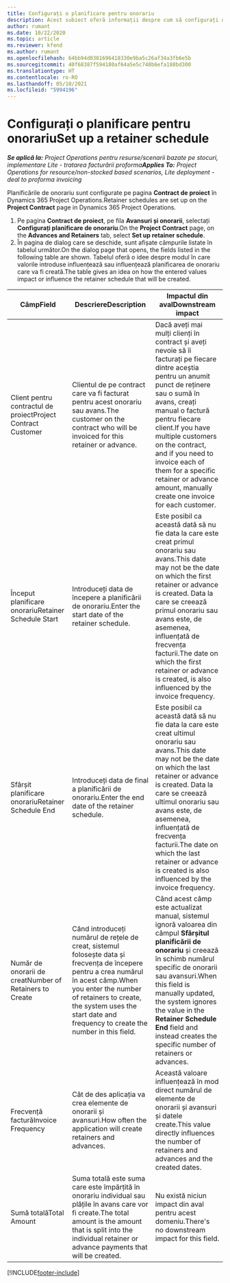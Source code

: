 ```yaml
---
title: Configurați o planificare pentru onorariu
description: Acest subiect oferă informații despre cum să configurați o planificare de onorariu în Project Operations.
author: rumant
ms.date: 10/22/2020
ms.topic: article
ms.reviewer: kfend
ms.author: rumant
ms.openlocfilehash: 64bb94d0381696418330e9ba5c26af34a3fb6e5b
ms.sourcegitcommit: 40f68387f594180af64a5e5c748b6efa188bd300
ms.translationtype: HT
ms.contentlocale: ro-RO
ms.lasthandoff: 05/10/2021
ms.locfileid: "5994196"
---
```

# <a name="set-up-a-retainer-schedule"></a><span data-ttu-id="0035a-103">Configurați o planificare pentru onorariu</span><span class="sxs-lookup"><span data-stu-id="0035a-103">Set up a retainer schedule</span></span>

<span data-ttu-id="0035a-104">_**Se aplică la:** Project Operations pentru resurse/scenarii bazate pe stocuri, implementare Lite - tratarea facturării proforma_</span><span class="sxs-lookup"><span data-stu-id="0035a-104">_**Applies To:** Project Operations for resource/non-stocked based scenarios, Lite deployment - deal to proforma invoicing_</span></span>

<span data-ttu-id="0035a-105">Planificările de onorariu sunt configurate pe pagina **Contract de proiect** în Dynamics 365 Project Operations.</span><span class="sxs-lookup"><span data-stu-id="0035a-105">Retainer schedules are set up on the **Project Contract** page in Dynamics 365 Project Operations.</span></span>

1. <span data-ttu-id="0035a-106">Pe pagina **Contract de proiect**, pe fila **Avansuri și onorarii**, selectați **Configurați planificare de onorariu**.</span><span class="sxs-lookup"><span data-stu-id="0035a-106">On the **Project Contract** page, on the **Advances and Retainers** tab, select **Set up retainer schedule**.</span></span>
2. <span data-ttu-id="0035a-107">În pagina de dialog care se deschide, sunt afișate câmpurile listate în tabelul următor.</span><span class="sxs-lookup"><span data-stu-id="0035a-107">On the dialog page that opens, the fields listed in the following table are shown.</span></span> <span data-ttu-id="0035a-108">Tabelul oferă o idee despre modul în care valorile introduse influențează sau influențează planificarea de onorariu care va fi creată.</span><span class="sxs-lookup"><span data-stu-id="0035a-108">The table gives an idea on how the entered values impact or influence the retainer schedule that will be created.</span></span>

| <span data-ttu-id="0035a-109">Câmp</span><span class="sxs-lookup"><span data-stu-id="0035a-109">Field</span></span> | <span data-ttu-id="0035a-110">Descriere</span><span class="sxs-lookup"><span data-stu-id="0035a-110">Description</span></span> | <span data-ttu-id="0035a-111">Impactul din aval</span><span class="sxs-lookup"><span data-stu-id="0035a-111">Downstream impact</span></span> |
| --- | --- | --- |
| <span data-ttu-id="0035a-112">Client pentru contractul de proiect</span><span class="sxs-lookup"><span data-stu-id="0035a-112">Project Contract Customer</span></span> | <span data-ttu-id="0035a-113">Clientul de pe contract care va fi facturat pentru acest onorariu sau avans.</span><span class="sxs-lookup"><span data-stu-id="0035a-113">The customer on the contract who will be invoiced for this retainer or advance.</span></span> | <span data-ttu-id="0035a-114">Dacă aveți mai mulți clienți în contract și aveți nevoie să îi facturați pe fiecare dintre aceștia pentru un anumit punct de reținere sau o sumă în avans, creați manual o factură pentru fiecare client.</span><span class="sxs-lookup"><span data-stu-id="0035a-114">If you have multiple customers on the contract, and if you need to invoice each of them for a specific retainer or advance amount, manually create one invoice for each customer.</span></span> |
| <span data-ttu-id="0035a-115">Început planificare onorariu</span><span class="sxs-lookup"><span data-stu-id="0035a-115">Retainer Schedule Start</span></span> | <span data-ttu-id="0035a-116">Introduceți data de începere a planificării de onorariu.</span><span class="sxs-lookup"><span data-stu-id="0035a-116">Enter the start date of the retainer schedule.</span></span> | <span data-ttu-id="0035a-117">Este posibil ca această dată să nu fie data la care este creat primul onorariu sau avans.</span><span class="sxs-lookup"><span data-stu-id="0035a-117">This date may not be the date on which the first retainer or advance is created.</span></span> <span data-ttu-id="0035a-118">Data la care se creează primul onorariu sau avans este, de asemenea, influențată de frecvența facturii.</span><span class="sxs-lookup"><span data-stu-id="0035a-118">The date on which the first retainer or advance is created, is also influenced by the invoice frequency.</span></span> |
| <span data-ttu-id="0035a-119">Sfârșit planificare onorariu</span><span class="sxs-lookup"><span data-stu-id="0035a-119">Retainer Schedule End</span></span> | <span data-ttu-id="0035a-120">Introduceți data de final a planificării de onorariu.</span><span class="sxs-lookup"><span data-stu-id="0035a-120">Enter the end date of the retainer schedule.</span></span> | <span data-ttu-id="0035a-121">Este posibil ca această dată să nu fie data la care este creat ultimul onorariu sau avans.</span><span class="sxs-lookup"><span data-stu-id="0035a-121">This date may not be the date on which the last retainer or advance is created.</span></span> <span data-ttu-id="0035a-122">Data la care se creează ultimul onorariu sau avans este, de asemenea, influențată de frecvența facturii.</span><span class="sxs-lookup"><span data-stu-id="0035a-122">The date on which the last retainer or advance is created is also influenced by the invoice frequency.</span></span> |
| <span data-ttu-id="0035a-123">Număr de onorarii de creat</span><span class="sxs-lookup"><span data-stu-id="0035a-123">Number of Retainers to Create</span></span> | <span data-ttu-id="0035a-124">Când introduceți numărul de rețele de creat, sistemul folosește data și frecvența de începere pentru a crea numărul în acest câmp.</span><span class="sxs-lookup"><span data-stu-id="0035a-124">When you enter the number of retainers to create, the system uses the start date and frequency to create the number in this field.</span></span> | <span data-ttu-id="0035a-125">Când acest câmp este actualizat manual, sistemul ignoră valoarea din câmpul **Sfârșitul planificării de onorariu** și creează în schimb numărul specific de onorarii sau avansuri.</span><span class="sxs-lookup"><span data-stu-id="0035a-125">When this field is manually updated, the system ignores the value in the **Retainer Schedule End** field and instead creates the specific number of retainers or advances.</span></span> |
| <span data-ttu-id="0035a-126">Frecvență factură</span><span class="sxs-lookup"><span data-stu-id="0035a-126">Invoice Frequency</span></span> | <span data-ttu-id="0035a-127">Cât de des aplicația va crea elemente de onorarii și avansuri.</span><span class="sxs-lookup"><span data-stu-id="0035a-127">How often the application will create retainers and advances.</span></span> | <span data-ttu-id="0035a-128">Această valoare influențează în mod direct numărul de elemente de onorarii și avansuri și datele create.</span><span class="sxs-lookup"><span data-stu-id="0035a-128">This value directly influences the number of retainers and advances and the created dates.</span></span> |
| <span data-ttu-id="0035a-129">Sumă totală</span><span class="sxs-lookup"><span data-stu-id="0035a-129">Total Amount</span></span> | <span data-ttu-id="0035a-130">Suma totală este suma care este împărțită în onorariu individual sau plățile în avans care vor fi create.</span><span class="sxs-lookup"><span data-stu-id="0035a-130">The total amount is the amount that is split into the individual retainer or advance payments that will be created.</span></span> | <span data-ttu-id="0035a-131">Nu există niciun impact din aval pentru acest domeniu.</span><span class="sxs-lookup"><span data-stu-id="0035a-131">There's no downstream impact for this field.</span></span> |


[!INCLUDE[footer-include](../../includes/footer-banner.md)]
